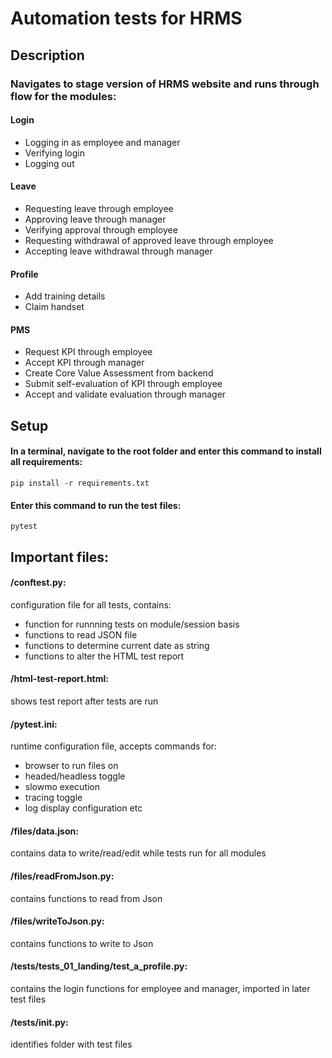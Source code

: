 # Automation tests for HRMS

## Description

### Navigates to stage version of HRMS website and runs through flow for the modules:

#### Login
+ Logging in as employee and manager
+ Verifying login
+ Logging out

#### Leave
+ Requesting leave through employee
+ Approving leave through manager
+ Verifying approval through employee
+ Requesting withdrawal of approved leave through employee
+ Accepting leave withdrawal through manager

#### Profile
+ Add training details
+ Claim handset

#### PMS
+ Request KPI through employee
+ Accept KPI through manager
+ Create Core Value Assessment from backend
+ Submit self-evaluation of KPI through employee
+ Accept and validate evaluation through manager

## Setup
#### In a terminal, navigate to the root folder and enter this command to install all requirements:
```
pip install -r requirements.txt
```
#### Enter this command to run the test files:
```
pytest
```

## Important files:

#### /conftest.py:
configuration file for all tests, contains:
+ function for runnning tests on module/session basis
+ functions to read JSON file
+ functions to determine current date as string
+ functions to alter the HTML test report

#### /html-test-report.html:
shows test report after tests are run

#### /pytest.ini:
runtime configuration file, accepts commands for:
+ browser to run files on
+ headed/headless toggle
+ slowmo execution
+ tracing toggle
+ log display configuration etc

#### /files/data.json:
contains data to write/read/edit while tests run for all modules

#### /files/readFromJson.py:
contains functions to read from Json

#### /files/writeToJson.py:
contains functions to write to Json

#### /tests/tests_01_landing/test_a_profile.py:
contains the login functions for employee and manager, imported in later test files

#### /tests/__init__.py:
identifies folder with test files

